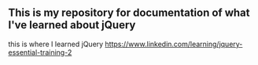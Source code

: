 ## This is my repository for documentation of what I've learned about jQuery

this is where I learned jQuery
https://www.linkedin.com/learning/jquery-essential-training-2
